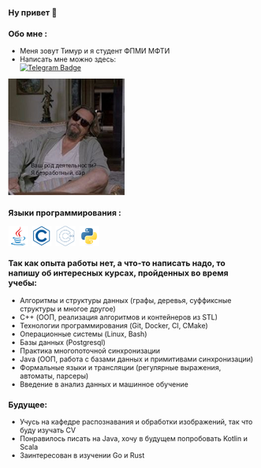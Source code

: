 ### Ну привет 👋

### Обо мне :

- Меня зовут Тимур и я студент ФПМИ МФТИ 
- Написать мне можно здесь: <div id="badges">
  <a href="https://t.me/unkle_ayy">
    <img src="https://img.shields.io/badge/Telegram-blue?style=for-the-badge&logo=telegram&logoColor=white" alt="Telegram Badge"/>
  </a>
</div>
<div align="left">
  <img src="https://github.com/KhuzinT/KhuzinT/blob/main/images/hi.jpg"/>
</div>

### Языки программирования :
<div>
  <img src="https://github.com/devicons/devicon/blob/master/icons/java/java-original.svg" title="Java" alt="Java" width="40" height="40"/>&nbsp;
  <img src="https://github.com/devicons/devicon/blob/master/icons/c/c-line.svg" title="C" alt="C" width="40" height="40"/>&nbsp;
  <img src="https://github.com/devicons/devicon/blob/master/icons/cplusplus/cplusplus-line.svg" title="C++" alt="C++" width="40" height="40"/>&nbsp;
  <img src="https://github.com/devicons/devicon/blob/master/icons/python/python-original.svg" title="Python" alt="Python" width="40" height="40"/>&nbsp;
</div>

### Так как опыта работы нет, а что-то написать надо, то напишу об интересных курсах, пройденных во время учебы:
- Алгоритмы и структуры данных (графы, деревья, суффиксные структуры и многое другое)
- C++ (ООП, реализация алгоритмов и контейнеров из STL)
- Технологии программирования (Git, Docker, CI, CMake)
- Операционные системы (Linux, Bash)
- Базы данных (Postgresql)
- Практика многопоточной синхронизации
- Java (ООП, работа с базами данных и примитивами синхронизации)
- Формальные языки и трансляции (регулярные выражения, автоматы, парсеры)
- Введение в анализ данных и машинное обучение

### Будущее:
- Учусь на кафедре распознавания и обработки изображений, так что буду изучать CV
- Понравилось писать на Java, хочу в будущем попробовать Kotlin и Scala
- Заинтересован в изучении Go и Rust
